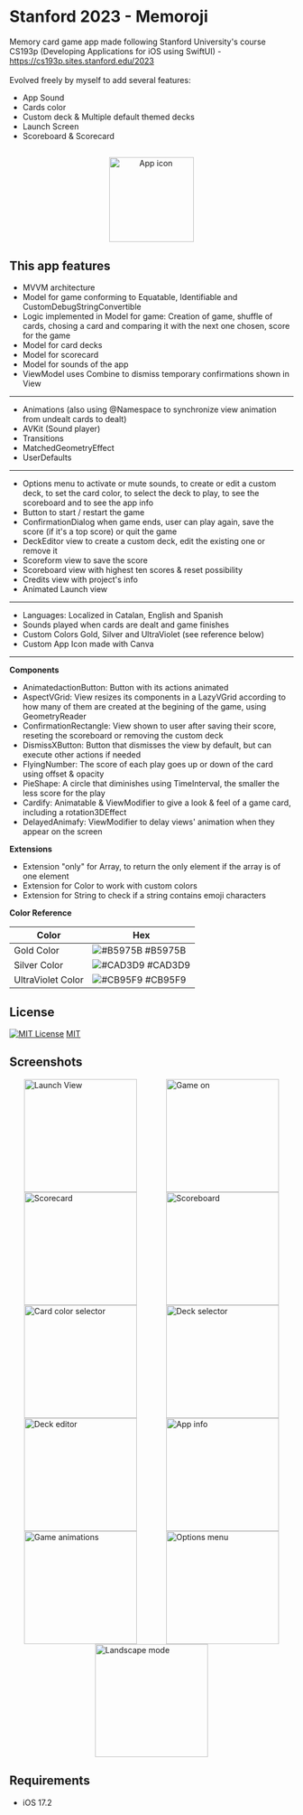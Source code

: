 # Stanford 2023 - Memoroji
Memory card game app made following Stanford University's course CS193p (Developing Applications for iOS using SwiftUI) - https://cs193p.sites.stanford.edu/2023
<br>
<br>
Evolved freely by myself to add several features: 
- App Sound
- Cards color
- Custom deck & Multiple default themed decks
- Launch Screen
- Scoreboard & Scorecard

##
<p align="center">
<img src="Memorize/Memorize/Assets.xcassets/AppIcon.appiconset/memorojiAppIcon.jpg" alt="App icon" title="App icon" width="150" height="150">
</p>

## This app features
- MVVM architecture
- Model for game conforming to Equatable, Identifiable and CustomDebugStringConvertible
- Logic implemented in Model for game: Creation of game, shuffle of cards, chosing a card and comparing it with the next one chosen, score for the game
- Model for card decks
- Model for scorecard
- Model for sounds of the app
- ViewModel uses Combine to dismiss temporary confirmations shown in View
---
- Animations (also using @Namespace to synchronize view animation from undealt cards to dealt)
- AVKit (Sound player)
- Transitions
- MatchedGeometryEffect
- UserDefaults
---
- Options menu to activate or mute sounds, to create or edit a custom deck, to set the card color, to select the deck to play, to see the scoreboard and to see the app info
- Button to start / restart the game
- ConfirmationDialog when game ends, user can play again, save the score (if it's a top score) or quit the game
- DeckEditor view to create a custom deck, edit the existing one or remove it
- Scoreform view to save the score
- Scoreboard view with highest ten scores & reset possibility
- Credits view with project's info
- Animated Launch view
---
- Languages: Localized in Catalan, English and Spanish
- Sounds played when cards are dealt and game finishes
- Custom Colors Gold, Silver and UltraViolet (see reference below)
- Custom App Icon made with Canva
---
**Components**
- AnimatedactionButton: Button with its actions animated
- AspectVGrid: View resizes its components in a LazyVGrid according to how many of them are created at the begining of the game, using GeometryReader
- ConfirmationRectangle: View shown to user after saving their score, reseting the scoreboard or removing the custom deck
- DismissXButton: Button that dismisses the view by default, but can execute other actions if needed
- FlyingNumber: The score of each play goes up or down of the card using offset & opacity
- PieShape: A circle that diminishes using TimeInterval, the smaller the less score for the play
- Cardify: Animatable & ViewModifier to give a look & feel of a game card, including a rotation3DEffect
- DelayedAnimafy: ViewModifier to delay views' animation when they appear on the screen

 **Extensions**
- Extension "only" for Array, to return the only element if the array is of one element
- Extension for Color to work with custom colors
- Extension for String to check if a string contains emoji characters

**Color Reference**

| Color             | Hex                                                                |
| ----------------- | ------------------------------------------------------------------ |
| Gold Color | ![#B5975B](https://via.placeholder.com/10/b5975b?text=+) #B5975B |
| Silver Color | ![#CAD3D9](https://via.placeholder.com/10/CAD3D9?text=+) #CAD3D9 |
| UltraViolet Color | ![#CB95F9](https://via.placeholder.com/10/CB95F9?text=+) #CB95F9 |

## License

[![MIT License](https://img.shields.io/badge/License-MIT-green.svg)](https://choosealicense.com/licenses/mit/) [MIT](https://choosealicense.com/licenses/mit/) 

## Screenshots
<div style="display: flex; flex-wrap: wrap; justify-content: space-around;">
    <img src="MemorojiShots/memorojishot0.jpeg" alt="Launch View" title="Launch View" width="200">
    <img src="MemorojiShots/memorojishot1.jpeg" alt="Game on" title="Game on" width="200">
    <img src="MemorojiShots/memorojishot3.jpeg" alt="Scorecard" title="Scorecard" width="200">
    <img src="MemorojiShots/memorojishot4.jpeg" alt="Scoreboard" title="Scoreboard" width="200">
</div> 
<div style="display: flex; flex-wrap: wrap; justify-content: space-around;">
    <img src="MemorojiShots/memorojishot5.jpeg" alt="Card color selector" title="Card color selector" width="200">
    <img src="MemorojiShots/memorojishot6.jpeg" alt="Deck selector" title="Deck selector" width="200">
    <img src="MemorojiShots/memorojishot9.jpeg" alt="Deck editor" title="Deck editor" width="200">
    <img src="MemorojiShots/memorojishot7.jpeg" alt="App info" title="App info" width="200">
</div> 
<div style="display: flex; flex-wrap: wrap; justify-content: space-around;">
   <img src="MemorojiShots/memorojishot10.jpeg" alt="Game animations" title="Game animations" width="200">
   <img src="MemorojiShots/memorojishot11.jpeg" alt="Options menu" title="Options menu" width="200">
  <img src="MemorojiShots/memorojishot8.jpeg" alt="Landscape mode" title="Landscape mode" width="200">
</div>    

## Requirements
- iOS 17.2



